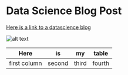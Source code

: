 # Data Science Blog Post 

[Here is a link to a datascience blog](https://www.dataquest.io/blog/how-to-setup-a-data-science-blog/)

![alt text](http://blog.alexa.com/wp-content/uploads/2015/01/Data-Science_FI.jpeg)

Here | is | my | table
--- | --- | --- | ---
first column | second | third | fourth


